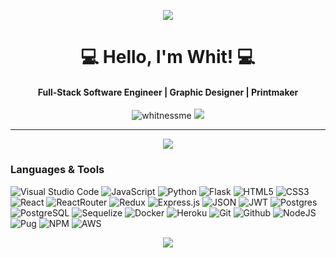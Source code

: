<p align="center">
 <img class="img" src="https://user-images.githubusercontent.com/89945390/176724133-d0b6e685-4985-4ad0-8198-44a79d513c36.png" />
</p>
<h1 align="center">💻 Hello, I'm Whit! 💻</h1>
<h4 align="center">Full-Stack Software Engineer | Graphic Designer | Printmaker</h4>
<p align="center">
 <img src="https://komarev.com/ghpvc/?username=whitnessme&label=Profile%20views&color=0e75b6&style=for-the-badge" alt="whitnessme" />
<a href="https://www.linkedin.com/in/whitneylynnminson/"><img src="https://img.shields.io/badge/LinkedIn-0077B5?style=for-the-badge&logo=linkedin&logoColor=white" /></a>
</p>

--------------------------------------------------------------------------------------------

<p align="center">
 <img class="img" src="https://github-readme-stats.vercel.app/api?username=whitnessme&theme=tokyonight&count_private=true&show_icons=true" />
</p>

### Languages & Tools
![Visual Studio Code](https://img.shields.io/badge/Visual%20Studio%20Code-0078d7.svg?style=for-the-badge&logo=visual-studio-code&logoColor=white)
![JavaScript](https://img.shields.io/badge/javascript-%23323330.svg?style=for-the-badge&logo=javascript&logoColor=%23F7DF1E)
![Python](https://img.shields.io/badge/python-3670A0?style=for-the-badge&logo=python&logoColor=ffdd54)
![Flask](https://img.shields.io/badge/flask-%23000.svg?style=for-the-badge&logo=flask&logoColor=white)
![HTML5](https://img.shields.io/badge/html5-%23E34F26.svg?style=for-the-badge&logo=html5&logoColor=white)
![CSS3](https://img.shields.io/badge/css3-%231572B6.svg?style=for-the-badge&logo=css3&logoColor=white)
![React](https://img.shields.io/badge/react-%2320232a.svg?style=for-the-badge&logo=react&logoColor=%2361DAFB)
![ReactRouter](https://img.shields.io/badge/React_Router-CA4245?style=for-the-badge&logo=react-router&logoColor=white)
![Redux](https://img.shields.io/badge/redux-%23593d88.svg?style=for-the-badge&logo=redux&logoColor=white)
![Express.js](https://img.shields.io/badge/express.js-%23404d59.svg?style=for-the-badge&logo=express&logoColor=%2361DAFB)
![JSON](https://img.shields.io/badge/json-5E5C5C?style=for-the-badge&logo=json&logoColor=white)
![JWT](https://img.shields.io/badge/JWT-black?style=for-the-badge&logo=JSON%20web%20tokens)
![Postgres](https://img.shields.io/badge/postgres-%23316192.svg?style=for-the-badge&logo=postgresql&logoColor=white)
![PostgreSQL](https://img.shields.io/badge/PostgreSQL-316192?style=for-the-badge&logo=postgresql&logoColor=white)
![Sequelize](https://img.shields.io/badge/Sequelize-52B0E7?style=for-the-badge&logo=Sequelize&logoColor=white)
![Docker](https://img.shields.io/badge/docker-%230db7ed.svg?style=for-the-badge&logo=docker&logoColor=white)
![Heroku](https://img.shields.io/badge/heroku-%23430098.svg?style=for-the-badge&logo=heroku&logoColor=white)
![Git](https://img.shields.io/badge/git-%23F05033.svg?style=for-the-badge&logo=git&logoColor=white)
![Github](https://img.shields.io/badge/GitHub-100000?style=for-the-badge&logo=github&logoColor=white)
![NodeJS](https://img.shields.io/badge/node.js-6DA55F?style=for-the-badge&logo=node.js&logoColor=white)
![Pug](https://img.shields.io/badge/Pug-FFF?style=for-the-badge&logo=pug&logoColor=A86454)
![NPM](https://img.shields.io/badge/npm-CB3837?style=for-the-badge&logo=npm&logoColor=white)
![AWS](https://img.shields.io/badge/Amazon_AWS-232F3E?style=for-the-badge&logo=amazon-aws&logoColor=white)

<p align="center">
 <img class="img" src="https://github-readme-stats.vercel.app/api/top-langs/?username=whitnessme&layout=compact" />
</p>
<!---
whitnessme/whitnessme is a ✨ special ✨ repository because its `README.md` (this file) appears on your GitHub profile.
You can click the Preview link to take a look at your changes.
--->
